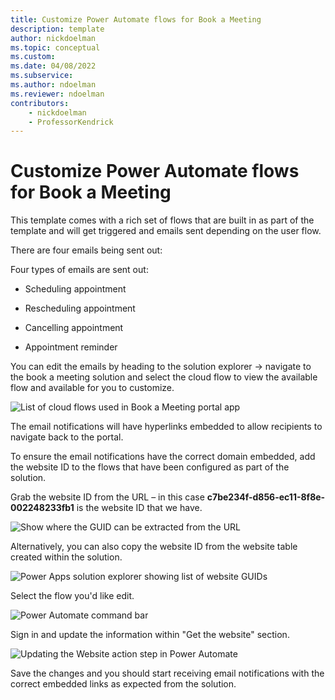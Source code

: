 ```yaml
---
title: Customize Power Automate flows for Book a Meeting
description: template
author: nickdoelman
ms.topic: conceptual
ms.custom: 
ms.date: 04/08/2022
ms.subservice:
ms.author: ndoelman
ms.reviewer: ndoelman
contributors:
    - nickdoelman
    - ProfessorKendrick
---
```


# Customize Power Automate flows for Book a Meeting

This template comes with a rich set of flows that are built in as part of the template and will get triggered and emails sent depending on the user flow.

There are four emails being sent out:

Four types of emails are sent out:

- Scheduling appointment

- Rescheduling appointment

- Cancelling appointment

- Appointment reminder

You can edit the emails by heading to the solution explorer -&gt; navigate to the book a meeting solution and select the cloud flow to view the available flow and available for you to customize.

![List of cloud flows used in Book a Meeting portal app ](media/image46.png)

The email notifications will have hyperlinks embedded to allow recipients to navigate back to the portal.

To ensure the email notifications have the correct domain embedded, add the website ID to the flows that have been configured as part of the solution.

Grab the website ID from the URL – in this case **c7be234f-d856-ec11-8f8e-002248233fb1** is the website ID that we have.

![Show where the GUID can be extracted from the URL](media/image47.png)

Alternatively, you can also copy the website ID from the website table created within the solution.

![Power Apps solution explorer showing list of website GUIDs ](media/image48.png)

Select the flow you'd like edit.

![Power Automate command bar](media/image49.png)

Sign in and update the information within "Get the website" section.

![Updating the Website action step in Power Automate](media/image50.png)

Save the changes and you should start receiving email notifications with the correct embedded links as expected from the solution.